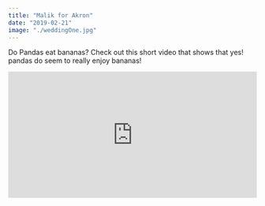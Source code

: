 ```yaml
---
title: "Malik for Akron"
date: "2019-02-21"
image: "./weddingOne.jpg"
---
```


Do Pandas eat bananas? Check out this short video that shows that yes! pandas do
seem to really enjoy bananas!

<div style="position: relative; width: 100%; height: 0; padding-bottom: 51%; max-height: 10vh;">
<iframe  style = "position: absolute; width: 100%;  height: 100%;
  left: 0; top: 0;"src="https://www.youtube.com/embed/4n0xNbfJLR8" frameborder="0" allowfullscreen></iframe>
</div>
